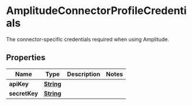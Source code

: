 

# AmplitudeConnectorProfileCredentials

 The connector-specific credentials required when using Amplitude. 

## Properties

| Name | Type | Description | Notes |
|------------ | ------------- | ------------- | -------------|
|**apiKey** | [**String**](String.md) |  |  |
|**secretKey** | [**String**](String.md) |  |  |



